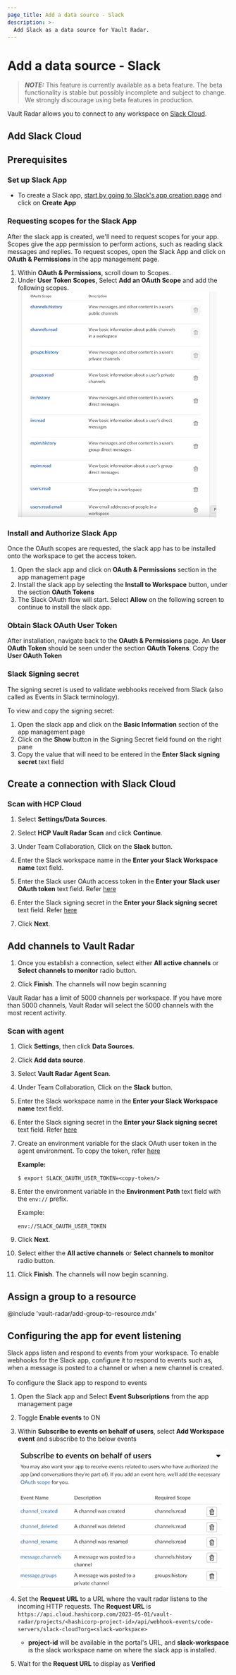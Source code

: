 ```yaml
---
page_title: Add a data source - Slack
description: >-
  Add Slack as a data source for Vault Radar.
---
```


# Add a data source - Slack

> **_NOTE:_**  This feature is currently available as a beta feature. The beta functionality is stable but possibly incomplete and subject to change. We strongly discourage using beta features in production.


Vault Radar allows you to connect to any workspace on [Slack
Cloud](#add-slack-cloud).

## Add Slack Cloud

## Prerequisites

### Set up Slack App

- To create a Slack app, [start by going to Slack's app creation page](https://docs.slack.dev/quickstart/#creating) and click on **Create App**

### Requesting scopes for the Slack App
    
After the slack app is created, we'll need to request scopes for your app. 
Scopes give the app permission to perform actions, such as reading slack messages and replies.
To request scopes, open the Slack App and click on **OAuth & Permissions** in the app management page.
1. Within **OAuth & Permissions**, scroll down to Scopes.
1. Under **User Token Scopes**, Select **Add an OAuth Scope** and add the following scopes.
    ![Slack App OAuth Scopes](slack-cloud-oauth-scopes.png)

### Install and Authorize Slack App

Once the OAuth scopes are requested, the slack app has to be installed onto the workspace to get the access token.

1. Open the slack app and click on **OAuth & Permissions** section in the app management page
1. Install the slack app by selecting the **Install to Workspace** button, under the section **OAuth Tokens**
1. The Slack OAuth flow will start. Select **Allow** on the following screen to continue to install the slack app.

### Obtain Slack OAuth User Token

After installation, navigate back to the **OAuth & Permissions** page. An **User OAuth Token** should be seen under the section **OAuth Tokens**.
Copy the **User OAuth Token**


### Slack Signing secret

The signing secret is used to validate webhooks received from Slack (also called as Events in Slack terminology). 

To view and copy the signing secret:
1. Open the slack app and click on the **Basic Information** section of the app management page
2. Click on the **Show** button in the Signing Secret field found on the right pane
3. Copy the value that will need to be entered in the **Enter Slack signing secret** text field

## Create a connection with Slack Cloud

### Scan with HCP Cloud

1. Select **Settings/Data Sources**.

1. Select **HCP Vault Radar Scan** and click **Continue**.

1. Under Team Collaboration, Click on the **Slack** button.

1. Enter the Slack workspace name in the **Enter your Slack Workspace name** text field.

2. Enter the Slack user OAuth access token in the **Enter your Slack user OAuth token** text field. Refer [here](#obtain-slack-oauth-user-token)

3. Enter the Slack signing secret in the **Enter your Slack signing secret** text field. Refer [here](#slack-signing-secret)

4. Click **Next**.

## Add channels to Vault Radar

1. Once you establish a connection, select either **All active channels** or **Select channels to monitor** radio button.

1. Click **Finish**. The channels will now begin scanning

<Note>

Vault Radar has a limit of 5000 channels per workspace. If you have more
than 5000 channels, Vault Radar will select the 5000 channels with the
most recent activity.

</Note>

### Scan with agent

1. Click **Settings**, then click **Data Sources**.

1. Click **Add data source**.

1. Select **Vault Radar Agent Scan**.

1. Under Team Collaboration, Click on the **Slack** button.

1. Enter the Slack workspace name in the **Enter your Slack Workspace name** text field.

2. Enter the Slack signing secret in the **Enter your Slack signing secret** text field. Refer [here](#slack-signing-secret)

3. Create an environment variable for the slack OAuth user token in the agent environment. To copy the token, refer [here](#obtain-slack-oauth-user-token)
   
   **Example:**

   <CodeBlockConfig hideClipboard>

   ```shell-session
   $ export SLACK_OAUTH_USER_TOKEN=<copy-token/>
   ```

   </CodeBlockConfig>

4. Enter the environment variable in the **Environment Path** text field with the `env://` prefix.
   
   Example:
   
   ```plaintext
   env://SLACK_OAUTH_USER_TOKEN
   ```

5. Click **Next**.

6. Select either the **All active channels** or **Select channels to monitor** radio
   button.

7. Click **Finish**. The channels will now begin scanning.

## Assign a group to a resource

@include 'vault-radar/add-group-to-resource.mdx'


## Configuring the app for event listening


Slack apps listen and respond to events from your workspace. To enable webhooks for the Slack app, configure it to respond to events
such as, when a message is posted to a channel or when a new channel is created.<br/><br/>
To configure the Slack app to respond to events

1. Open the Slack app and Select **Event Subscriptions** from the app management page
1. Toggle **Enable events** to ON
1. Within **Subscribe to events on behalf of users**, select **Add Workspace event** and subscribe to the below events

    ![Slack Events Subscribed](slack-cloud-events-subscribed.png)

2. Set the **Request URL** to a URL where the vault radar listens to the incoming HTTP requests.
The **Request URL** is `https://api.cloud.hashicorp.com/2023-05-01/vault-radar/projects/<hashicorp-project-id>/api/webhook-events/code-servers/slack-cloud?org=<slack-workspace>`
   - **project-id** will be available in the portal's URL, and **slack-workspace** is the slack workspace name on where the slack app is installed.

1. Wait for the **Request URL** to display as **Verified** 